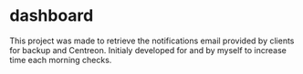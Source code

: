# dashboard

This project was made to retrieve the notifications email provided by clients for backup and Centreon. Initialy developed for and by myself to increase time each morning checks. 
